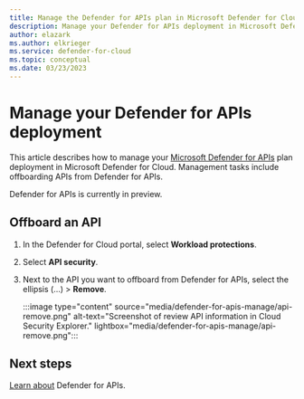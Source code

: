 ```yaml
---
title: Manage the Defender for APIs plan in Microsoft Defender for Cloud
description: Manage your Defender for APIs deployment in Microsoft Defender for Cloud
author: elazark
ms.author: elkrieger
ms.service: defender-for-cloud
ms.topic: conceptual
ms.date: 03/23/2023
---
```

# Manage your Defender for APIs deployment

This article describes how to manage your [Microsoft Defender for APIs](defender-for-apis-introduction.md) plan deployment in Microsoft Defender for Cloud. Management tasks include offboarding APIs from Defender for APIs.

Defender for APIs is currently in preview.


## Offboard an API

1. In the Defender for Cloud portal, select **Workload protections**.
1. Select **API security**.
1. Next to the API you want to offboard from Defender for APIs, select the ellipsis (...) > **Remove**.

    :::image type="content" source="media/defender-for-apis-manage/api-remove.png" alt-text="Screenshot of review API information in Cloud Security Explorer." lightbox="media/defender-for-apis-manage/api-remove.png":::



## Next steps

[Learn about](defender-for-apis-introduction.md) Defender for APIs.


